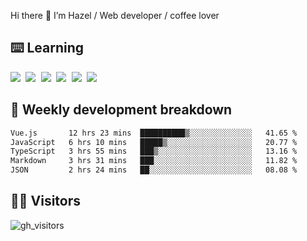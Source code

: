 
Hi there 👋 I’m Hazel / Web developer / coffee lover

## ⌨️ Learning

<samp>
 <a href="https://github.com/vuejs/core"><img src="https://api.iconify.design/logos:vue.svg" /></a>
  <a href="https://github.com/vuejs/core"><img src="https://api.iconify.design/logos:react.svg" /></a>
  <a href="https://github.com/solidjs/solid"><img src="https://api.iconify.design/logos:solidjs.svg" /></a>
  <a href="https://github.com/vitejs/vite"><img src="https://api.iconify.design/logos:vitejs.svg" /></a>
  <a href="https://github.com/microsoft/TypeScript"><img src="https://api.iconify.design/logos:typescript-icon.svg" /></a> 
  <a href="https://github.com/unocss/unocss"><img src="https://api.iconify.design/logos:unocss.svg" /></a>
  

</samp>


## 🦀 Weekly development breakdown

<!--START_SECTION:waka-->

```txt
Vue.js       12 hrs 23 mins  ██████████▒░░░░░░░░░░░░░░   41.65 %
JavaScript   6 hrs 10 mins   █████▒░░░░░░░░░░░░░░░░░░░   20.77 %
TypeScript   3 hrs 55 mins   ███▒░░░░░░░░░░░░░░░░░░░░░   13.16 %
Markdown     3 hrs 31 mins   ███░░░░░░░░░░░░░░░░░░░░░░   11.82 %
JSON         2 hrs 24 mins   ██░░░░░░░░░░░░░░░░░░░░░░░   08.08 %
```

<!--END_SECTION:waka-->
## 👬🏻 Visitors

![gh_visitors](https://profile-counter.glitch.me/Hazel-Lin/count.svg)

